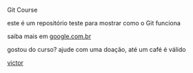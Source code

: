 Git Course

este é um repositório teste para mostrar como o Git funciona

saiba mais em [google.com.br](http://www.google.com)

gostou do curso? ajude com uma doação, até um café é válido

[victor](http://www.youtube.com)
